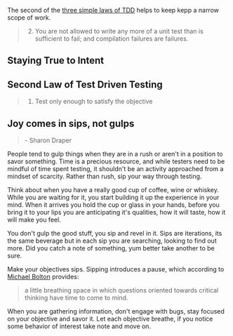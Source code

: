 
The second of the [three simple laws of TDD](http://programmer.97things.oreilly.com/wiki/index.php/The_Three_Laws_of_Test-Driven_Development) helps to keep kepp a narrow scope of work.

>2. You are not allowed to write any more of a unit test than is sufficient to fail; and compilation failures are failures.


## Staying True to Intent


## Second Law of Test Driven Testing 
> 1. Test only enough to satisfy the objective

## Joy comes in sips, not gulps 
>\- Sharon Draper

People tend to gulp things when they are in a rush or aren't in a position to savor something. Time is a precious resource, and while testers need to be mindful of time spent testing, it shouldn't be an activity approached from a mindset of scarcity. Rather than rush, sip your way through testing. 

Think about when you have a really good cup of coffee, wine or whiskey. While you are waiting for it, you start building it up the experience in your mind. When it arrives you hold the cup or glass in your hands, before you bring it to your lips you are anticipating it's qualities, how it will taste, how it will make you feel. 
 
You don't gulp the good stuff, you sip and revel in it. Sips are iterations, its the same beverage but in each sip you are searching, looking to find out more. Did you catch a note of something, yum better take another to be sure. 
 
Make your objectives sips. Sipping introduces a pause, which according to [Michael Bolton](http://www.developsense.com/blog/2014/01/the-pause/) provides:
> a little breathing space in which questions oriented towards critical thinking have time to come to mind. 

When you are gathering information, don't engage with bugs, stay focused on your objective and savor it. Let each objective breathe, if you notice some behavior of interest take note and move on. 